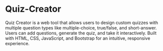 # Quiz-Creator
Quiz Creator is a web tool that allows users to design custom quizzes with multiple question types like multiple-choice, true/false, and short-answer. Users can add questions, generate the quiz, and take it interactively. Built with HTML, CSS, JavaScript, and Bootstrap for an intuitive, responsive experience.
